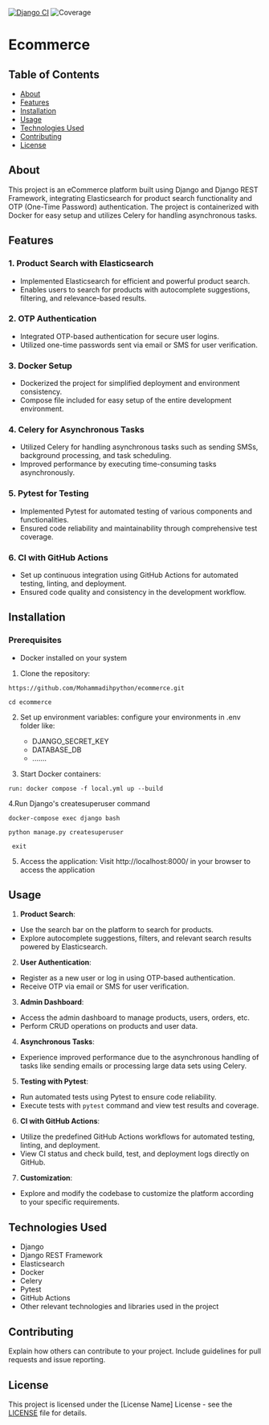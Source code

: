 [![Django CI](https://github.com/Mohammadihpython/ecommerce/actions/workflows/ci-cd.yml/badge.svg)](https://github.com/Mohammadihpython/ecommerce/actions/workflows/ci-cd.yml) ![Coverage](https://img.shields.io/badge/coverage-90%25-brightgreen)
# Ecommerce
## Table of Contents
- [About](#about)
- [Features](#features)
- [Installation](#installation)
- [Usage](#usage)
- [Technologies Used](#technologies-used)
- [Contributing](#contributing)
- [License](#license)

## About
This project is an eCommerce platform built using Django and Django REST Framework, integrating Elasticsearch for product search functionality and OTP (One-Time Password) authentication. The project is containerized with Docker for easy setup and utilizes Celery for handling asynchronous tasks.


## Features

### 1. Product Search with Elasticsearch

- Implemented Elasticsearch for efficient and powerful product search.
- Enables users to search for products with autocomplete suggestions, filtering, and relevance-based results.

### 2. OTP Authentication

- Integrated OTP-based authentication for secure user logins.
- Utilized one-time passwords sent via email or SMS for user verification.

### 3. Docker Setup

- Dockerized the project for simplified deployment and environment consistency.
- Compose file included for easy setup of the entire development environment.

### 4. Celery for Asynchronous Tasks

- Utilized Celery for handling asynchronous tasks such as sending SMSs, background processing, and task scheduling.
- Improved performance by executing time-consuming tasks asynchronously.


### 5. Pytest for Testing

- Implemented Pytest for automated testing of various components and functionalities.
- Ensured code reliability and maintainability through comprehensive test coverage.

### 6. CI with GitHub Actions

- Set up continuous integration using GitHub Actions for automated testing, linting, and deployment.
- Ensured code quality and consistency in the development workflow.

## Installation

### Prerequisites

- Docker installed on your system

1. Clone the repository:
```
https://github.com/Mohammadihpython/ecommerce.git
```
```
cd ecommerce
```
2. Set up environment variables:
configure your environments in .env folder like:
   - DJANGO_SECRET_KEY
   - DATABASE_DB
   - .......

3. Start Docker containers:
```
run: docker compose -f local.yml up --build
```

4.Run Django's createsuperuser command
 ```
 docker-compose exec django bash
 ```
 ```
 python manage.py createsuperuser
 ```
 ```
  exit
```

5. Access the application:
Visit http://localhost:8000/ in your browser to access the application

## Usage

1. **Product Search**:
- Use the search bar on the platform to search for products.
- Explore autocomplete suggestions, filters, and relevant search results powered by Elasticsearch.

2. **User Authentication**:
- Register as a new user or log in using OTP-based authentication.
- Receive OTP via email or SMS for user verification.

3. **Admin Dashboard**:
- Access the admin dashboard to manage products, users, orders, etc.
- Perform CRUD operations on products and user data.

4. **Asynchronous Tasks**:
- Experience improved performance due to the asynchronous handling of tasks like sending emails or processing large data sets using Celery.

5. **Testing with Pytest**:
- Run automated tests using Pytest to ensure code reliability.
- Execute tests with `pytest` command and view test results and coverage.

6. **CI with GitHub Actions**:
- Utilize the predefined GitHub Actions workflows for automated testing, linting, and deployment.
- View CI status and check build, test, and deployment logs directly on GitHub.

7. **Customization**:
- Explore and modify the codebase to customize the platform according to your specific requirements.


## Technologies Used

- Django
- Django REST Framework
- Elasticsearch
- Docker
- Celery
- Pytest
- GitHub Actions
- Other relevant technologies and libraries used in the project




## Contributing
Explain how others can contribute to your project. Include guidelines for pull requests and issue reporting.

## License
This project is licensed under the [License Name] License - see the [LICENSE](LICENSE) file for details.
